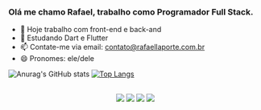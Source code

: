 ### Olá me chamo Rafael, trabalho como Programador Full Stack.

- 🔭 Hoje trabalho com front-end e back-and
- 🌱 Estudando Dart e Flutter
- 📫 Contate-me via email: contato@rafaellaporte.com.br
- 😄 Pronomes: ele/dele




![Anurag's GitHub stats](https://github-readme-stats.vercel.app/api?username=rafaellaporte&show_icons=true&theme=dracula&border_color=696969)
[![Top Langs](https://github-readme-stats.vercel.app/api/top-langs/?username=rafaellaporte&layout=compact&title_color=EC688D&text_color=FFFEFE&bg_color=282A36&border_color=696969)](https://github.com/rafaellaporte/github-readme-stats)




<div align="center">
  <br>
  <a href="https://www.youtube.com/channel/UCyUCGokzzKq7rfCo0iiAqWA" target="_blank"><img src="https://img.shields.io/badge/YouTube-FF0000?style=for-the-badge&logo=youtube&logoColor=white" target="_blank"></a>
  <a href="https://www.instagram.com/rafaellaportedev" target="_blank"><img src="https://img.shields.io/badge/-Instagram-%23E4405F?style=for-the-badge&logo=instagram&logoColor=white" target="_blank"></a>
  <a href="https://discord.gg/2pcSkxgW" target="_blank"><img src="https://img.shields.io/badge/Discord-7289DA?style=for-the-badge&logo=discord&logoColor=white" target="_blank"></a> 
  <a href="https://www.linkedin.com/in/rafaellaporte" target="_blank"><img src="https://img.shields.io/badge/-LinkedIn-%230077B5?style=for-the-badge&logo=linkedin&logoColor=white" target="_blank"></a> 
  </div>
